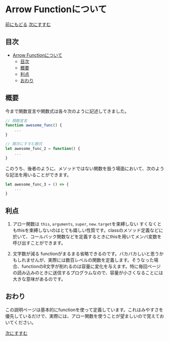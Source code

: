 # Arrow Functionについて
[前にもどる](class.md)
[次にすすむ](promise.md)
## 目次
<!-- TOC -->

- [Arrow Functionについて](#arrow-functionについて)
    - [目次](#目次)
    - [概要](#概要)
    - [利点](#利点)
    - [おわり](#おわり)

<!-- /TOC -->
## 概要
今まで関数宣言や関数式は各々次のように記述してきました。

```js
// 関数宣言
function awesome_func() {
    ...
}

// 関次にすすむ数式
let awesome_func_2 = function() {
    ...
}
```

このうち、後者のように、メソッドではない関数を扱う場面において、次のような記法を用いることができます。

```js
let awesome_func_3 = () => {
    ...
}
```

## 利点

1. アロー関数は `this`, `arguments`, `super`, `new.target`を束縛しない
すくなくともthisを束縛しないのはとても嬉しい性質です。classのメソッド定義などに於いて、コールバック関数などを定義するときにthisを用いてメンバ変数を呼び出すことができます。

2. 文字数が減る
functionがまるまる省略できるのです。バカバカしいと思うかもしれませんが、実際には数百レベルの関数を定義します。そうなった場合、functionの8文字が削れるのは容量に変化を与えます。特に毎回ページの読み込みのときに送信するプログラムなので、容量が小さくなることには大きな意味があるのです。

## おわり
この説明ページは基本的にfunctionを使って定義しています。これはみやすさを優先しているだけで、実際には、アロー関数を使うことが望ましいので覚えておいてください。

[次にすすむ](promise.md)
